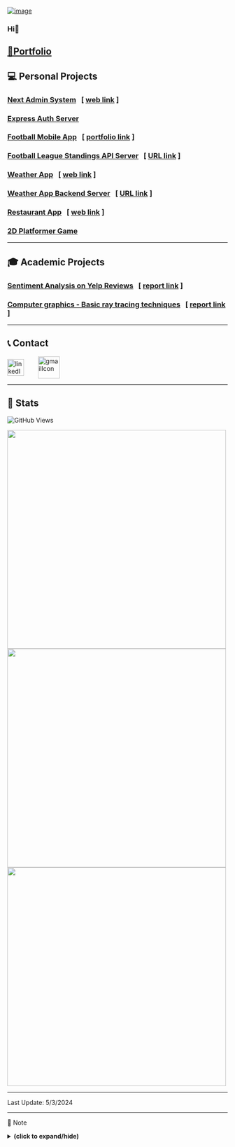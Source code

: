 [![image](https://github.com/yunji0387/yunji0387/assets/59977078/6e86e70c-dc37-4a76-87fc-bc29b8c1fd53)][1]

### Hi👋

## [🔗Portfolio](https://next-portfolio-zeta-hazel.vercel.app/)

## 💻 Personal Projects

### [**Next Admin System**](https://github.com/yunji0387/next-form-app) &nbsp; [ [web link](https://next-form-app-pi.vercel.app/) ]

### [**Express Auth Server**](https://github.com/yunji0387/next-form-app-auth-backend) 

### [**Football Mobile App**](https://github.com/yunji0387/football-app) &nbsp; [ [portfolio link](https://www.figma.com/proto/DQjKrrghk5lFthOAxRRKjQ/football-app?node-id=1-2&starting-point-node-id=1%3A2&mode=design&t=wwDYsnl1DdWEedYQ-1) ]

### [**Football League Standings API Server**](https://github.com/yunji0387/football-standings-backend) &nbsp; [ [URL link](https://football-standings-backend-9c023af5d229.herokuapp.com/) ]

### [**Weather App**](https://github.com/yunji0387/weather-app) &nbsp; [ [web link](https://sky-cast-854836ef4892.herokuapp.com/) ]

### [**Weather App Backend Server**](https://github.com/yunji0387/weather-app-backend) &nbsp; [ [URL link](https://sky-cast-backend-b4e180440fb6.herokuapp.com/) ]

### [**Restaurant App**](https://github.com/yunji0387/meta-fe-capstone) &nbsp; [ [web link](https://meta-fe-capstone.vercel.app/) ]

### [**2D Platformer Game**](https://github.com/yunji0387/my-first-godot-game)

---

## 🎓 Academic Projects
### [Sentiment Analysis on Yelp Reviews](https://github.com/Makiato1999/COMP4710_Yelp) &nbsp; [ [report link](https://github.com/Makiato1999/COMP4710_Yelp/blob/main/ProjectReport.pdf) ]

### [Computer graphics - Basic ray tracing techniques](https://github.com/yunji0387/Ray_Tracing_Project) &nbsp; [ [report link](https://github.com/yunji0387/Ray_Tracing_Project/blob/main/COMP4490_Project_Report.pdf) ]

---

## 📞 Contact
<a href="https://www.linkedin.com/in/yun-ji-how-64025220a/" target="blank"><img align="center" src="https://raw.githubusercontent.com/rahuldkjain/github-profile-readme-generator/master/src/images/icons/Social/linked-in-alt.svg" alt="linkedIn" height="38" width="38" /></a>
&nbsp;&nbsp;&nbsp;&nbsp;&nbsp;&nbsp;
<a href="mailto:yunji0387@gmail.com" target="blank"><img align="center" src="https://upload.wikimedia.org/wikipedia/commons/4/4e/Gmail_Icon.png" alt="gmailIcon" height="50" width="50" /></a>

---

## 🔰 Stats 
![GitHub Views](https://komarev.com/ghpvc/?username=yunji0387&color=1AB385)

<img width=500 src='https://github-readme-stats.vercel.app/api?username=yunji0387&theme=vue-dark&show_icons=true&hide_border=true&count_private=true' />
<img width=500 src='https://github-readme-streak-stats.herokuapp.com/?user=yunji0387&theme=vue-dark&hide_border=true' />
<img width=500 src='https://github-readme-stats.vercel.app/api/top-langs/?username=yunji0387&theme=vue-dark&show_icons=true&hide_border=true&layout=compact' />

---

Last Update: 5/3/2024

---

📄 Note
<details close>
<summary><b>(click to expand/hide)</b></summary>
<!-- MarkdownTOC -->

- [DevOps notes](https://github.com/yunji0387/devops-note)
- [Computer Science notes](https://github.com/yunji0387/cs-note)
- [Microsoft Azure notes](https://github.com/yunji0387/microsoft-azure-notes)
- [UX/UI Design Principles](https://github.com/yunji0387/ux-ui-note)
- [.NET commands](https://github.com/yunji0387/dotnet_commands)
- [Git commands](https://github.com/yunji0387/GitCommands)
- [React commands](https://github.com/yunji0387/react-commands)
- [JavaScript commands](https://github.com/yunji0387/JS-Template) (Node.js, jQuery included)
- [HTML metadata commands](https://github.com/yunji0387/html_notes)
- [Mongo/Mongoose commands](https://github.com/yunji0387/Mongo-Mongoose-Commands)
- [Django commands](https://github.com/yunji0387/django-commands)
- [C# commands](https://github.com/yunji0387/CSharp_commands)
- [AVR Microcontroller commands](https://github.com/yunji0387/AVR-Microcontroller-commands/tree/main)

<!-- /MarkdownTOC -->
</details>

[1]: https://next-portfolio-zeta-hazel.vercel.app/
